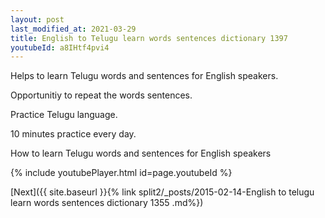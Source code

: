 ```yaml
---
layout: post
last_modified_at: 2021-03-29
title: English to Telugu learn words sentences dictionary 1397 
youtubeId: a8IHtf4pvi4
---
```

 
 
Helps to learn Telugu words and sentences for English speakers.

Opportunitiy to repeat the words sentences. 

Practice Telugu language. 
 
10 minutes practice every day. 
 
How to learn Telugu words and sentences for English speakers 
 
{% include youtubePlayer.html id=page.youtubeId %}
 
 
[Next]({{ site.baseurl }}{% link  split2/_posts/2015-02-14-English to telugu learn words sentences dictionary 1355 .md%})
 
